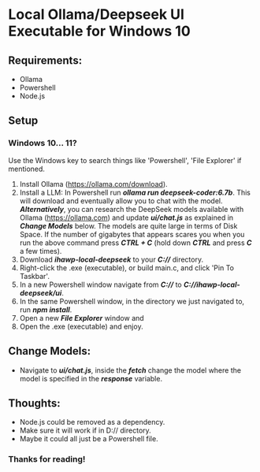 # Local Ollama/Deepseek UI Executable for Windows 10

## Requirements:
+ Ollama
+ Powershell
+ Node.js

## Setup

### Windows 10... 11?

Use the Windows key to search things like 'Powershell', 'File Explorer' if mentioned.

1. Install Ollama (https://ollama.com/download).
  2. Install a LLM:
  In Powershell run ***ollama run deepseek-coder:6.7b***. This will download and eventually allow you to chat with the model.
  ***Alternatively***, you can research the DeepSeek models available with Ollama (https://ollama.com) and update ***ui/chat.js*** as explained in ***Change Models*** below.
  The models are quite large in terms of Disk Space. If the number of gigabytes that appears scares you when you run the above command press ***CTRL + C*** (hold down ***CTRL*** and press ***C*** a few times).
3. Download ***ihawp-local-deepseek*** to your ***C://*** directory.
4. Right-click the .exe (executable), or build main.c, and click 'Pin To Taskbar'.
5. In a new Powershell window navigate from ***C://*** to ***C://ihawp-local-deepseek/ui***.
6. In the same Powershell window, in the directory we just navigated to, run ***npm install***.
7. Open a new ***File Explorer*** window and 
8. Open the .exe (executable) and enjoy.

## Change Models:
+ Navigate to ***ui/chat.js***, inside the ***fetch*** change the model where the model is specified in the ***response*** variable.

## Thoughts:
+ Node.js could be removed as a dependency.
+ Make sure it will work if in D:// directory.
+ Maybe it could all just be a Powershell file.

### Thanks for reading!
